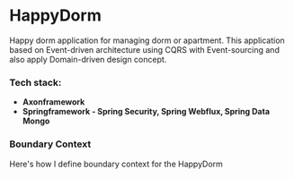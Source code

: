 # HappyDorm
Happy dorm application for managing dorm or apartment. This application based on Event-driven architecture using CQRS with Event-sourcing and also apply Domain-driven design concept.

### Tech stack:
- **Axonframework**
- **Springframework - Spring Security, Spring Webflux, Spring Data Mongo**

### Boundary Context
Here's how I define boundary context for the HappyDorm
